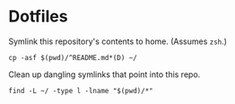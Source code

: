 # Dotfiles

Symlink this repository's contents to home. (Assumes `zsh`.)

    cp -asf $(pwd)/^README.md*(D) ~/

Clean up dangling symlinks that point into this repo.

    find -L ~/ -type l -lname "$(pwd)/*"
